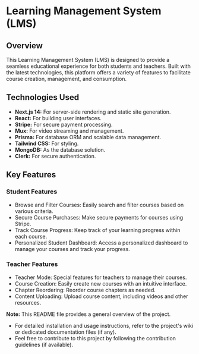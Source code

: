 # Learning Management System (LMS)

## Overview

This Learning Management System (LMS) is designed to provide a seamless educational experience for both students and teachers. Built with the latest technologies, this platform offers a variety of features to facilitate course creation, management, and consumption.

## Technologies Used

* **Next.js 14:** For server-side rendering and static site generation.
* **React:** For building user interfaces.
* **Stripe:** For secure payment processing.
* **Mux:** For video streaming and management.
* **Prisma:** For database ORM and scalable data management.
* **Tailwind CSS:** For styling.
* **MongoDB:** As the database solution.
* **Clerk:** For secure authentication.

## Key Features

### Student Features

* Browse and Filter Courses: Easily search and filter courses based on various criteria.
* Secure Course Purchases: Make secure payments for courses using Stripe.
* Track Course Progress: Keep track of your learning progress within each course.
* Personalized Student Dashboard: Access a personalized dashboard to manage your courses and track your progress.

### Teacher Features

* Teacher Mode: Special features for teachers to manage their courses.
* Course Creation: Easily create new courses with an intuitive interface.
* Chapter Reordering: Reorder course chapters as needed.
* Content Uploading: Upload course content, including videos and other resources.

**Note:** This README file provides a general overview of the project. 

* For detailed installation and usage instructions, refer to the project's wiki or dedicated documentation files (if any).
* Feel free to contribute to this project by following the contribution guidelines (if available).
